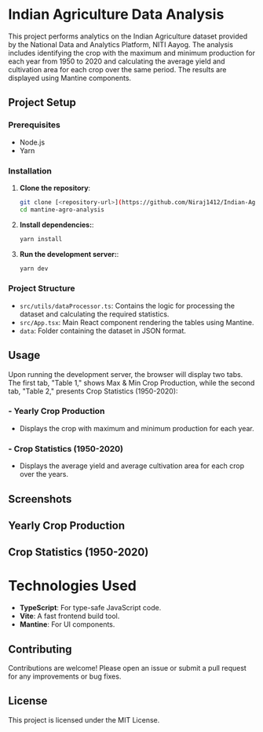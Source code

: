 # Indian Agriculture Data Analysis

This project performs analytics on the Indian Agriculture dataset provided by the National Data and Analytics Platform, NITI Aayog. The analysis includes identifying the crop with the maximum and minimum production for each year from 1950 to 2020 and calculating the average yield and cultivation area for each crop over the same period. The results are displayed using Mantine components.

## Project Setup

### Prerequisites

- Node.js
- Yarn

### Installation


1. **Clone the repository**:
   ```bash
   git clone [<repository-url>](https://github.com/Niraj1412/Indian-Agriculture-Data)
   cd mantine-agro-analysis


2. **Install dependencies:**:
   ```bash
   yarn install
   
3. **Run the development server:**:
   ```bash
   yarn dev


### Project Structure
- `src/utils/dataProcessor.ts`: Contains the logic for processing the dataset and calculating the required statistics.
- `src/App.tsx`: Main React component rendering the tables using Mantine.
- `data`: Folder containing the dataset in JSON format.

## Usage
Upon running the development server, the browser will display two tabs. The first tab, "Table 1," shows Max & Min Crop Production, while the second tab, "Table 2," presents Crop Statistics (1950-2020):

### - Yearly Crop Production
- Displays the crop with maximum and minimum production for each year.
### - Crop Statistics (1950-2020)
- Displays the average yield and average cultivation area for each crop over the years.

## Screenshots
## Yearly Crop Production

## Crop Statistics (1950-2020)

# Technologies Used
- **TypeScript**: For type-safe JavaScript code.
- **Vite**: A fast frontend build tool.
- **Mantine**: For UI components.

## Contributing
Contributions are welcome! Please open an issue or submit a pull request for any improvements or bug fixes.

## License
This project is licensed under the MIT License.

